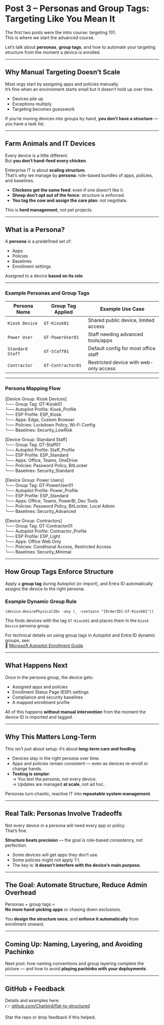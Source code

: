 # Post 3 – Personas and Group Tags: Targeting Like You Mean It


The first two posts were the intro course: targeting 101.  
This is where we start the advanced course.

Let’s talk about **personas**, **group tags**, and how to automate your targeting structure from the moment a device is enrolled.

---

## Why Manual Targeting Doesn’t Scale

Most orgs start by assigning apps and policies manually.  
It’s fine when an environment starts small but it doesn’t hold up over time.

- Devices pile up  
- Exceptions multiply  
- Targeting becomes guesswork

If you’re moving devices into groups by hand, **you don’t have a structure** — you have a task list.

---

## Farm Animals and IT Devices

Every device is a little different.  
But **you don’t hand-feed every chicken**.

Enterprise IT is about **scaling structure**.  
That’s why we manage by **persona**: role-based bundles of apps, policies, and baselines.

- **Chickens get the same feed**: even if one doesn’t like it.  
- **Sheep don’t opt out of the fence**: structure is enforced.  
- **You tag the cow and assign the care plan**: not negotiate.

This is **herd management**, not pet projects.

---

## What is a Persona?

A **persona** is a predefined set of:

- Apps  
- Policies  
- Baselines  
- Enrollment settings

Assigned to a device **based on its role**.

---

### Example Personas and Group Tags

| Persona Name     | Group Tag Applied  | Example Use Case                        |
|------------------|--------------------|----------------------------------------|
| `Kiosk Device`   | `GT-Kiosk01`       | Shared public device, limited access   |
| `Power User`     | `GT-PowerUser01`   | Staff needing advanced tools/apps      |
| `Standard Staff` | `GT-Staff01`       | Default config for most office staff   |
| `Contractor`     | `GT-Contractor01`  | Restricted device with web-only access |

---

### Persona Mapping Flow

[Device Group: Kiosk Devices]  
    └── Group Tag: GT-Kiosk01  
        └── Autopilot Profile: Kiosk_Profile  
        └── ESP Profile: ESP_Kiosk  
        └── Apps: Edge, Custom Browser  
        └── Policies: Lockdown Policy, Wi-Fi Config  
        └── Baselines: Security_LowRisk  

[Device Group: Standard Staff]  
    └── Group Tag: GT-Staff01  
        └── Autopilot Profile: Staff_Profile  
        └── ESP Profile: ESP_Standard  
        └── Apps: Office, Teams, OneDrive  
        └── Policies: Password Policy, BitLocker  
        └── Baselines: Security_Standard  

[Device Group: Power Users]  
    └── Group Tag: GT-PowerUser01  
        └── Autopilot Profile: Power_Profile  
        └── ESP Profile: ESP_Standard  
        └── Apps: Office, Teams, PowerBI, Dev Tools  
        └── Policies: Password Policy, BitLocker, Local Admin  
        └── Baselines: Security_Advanced  

[Device Group: Contractors]  
    └── Group Tag: GT-Contractor01  
        └── Autopilot Profile: Contractor_Profile  
        └── ESP Profile: ESP_Light  
        └── Apps: Office Web Only  
        └── Policies: Conditional Access, Restricted Access  
        └── Baselines: Security_Minimal  

---

## How Group Tags Enforce Structure

Apply a **group tag** during Autopilot (or import), and Entra ID automatically assigns the device to the right persona.

### Example Dynamic Group Rule

```
(device.devicePhysicalIDs -any (_ -contains "[OrderID]:GT-Kiosk01"))
```

This finds devices with the tag `GT-Kiosk01` and places them in the `Kiosk Device` persona group.

For technical details on using group tags in Autopilot and Entra ID dynamic groups, see:  
🔗 [Microsoft Autopilot Enrollment Guide](https://learn.microsoft.com/en-us/autopilot/enrollment-autopilot)

---

## What Happens Next

Once in the persona group, the device gets:

- Assigned apps and policies  
- Enrollment Status Page (ESP) settings  
- Compliance and security baselines  
- A mapped enrollment profile

All of this happens **without manual intervention** from the moment the device ID is imported and tagged.

---

## Why This Matters Long-Term

This isn’t just about setup: it’s about **long-term care and feeding**.

- Devices stay in the right persona over time.  
- Apps and policies remain consistent — even as devices re-enroll or change hands.  
- **Testing is simpler**:  
  → You test the *persona*, not every device.  
  → Updates are managed **at scale**, not ad hoc.

Personas turn chaotic, reactive IT into **repeatable system management**.

---

## Real Talk: Personas Involve Tradeoffs

Not every device in a persona will need every app or policy.  
That’s fine.

**Structure beats precision** — the goal is role-based consistency, not perfection.

- Some devices will get apps they don’t use.  
- Some policies might not apply 1:1.  
- The key is: **it doesn’t interfere with the device’s main purpose.**

---

## The Goal: Automate Structure, Reduce Admin Overhead

Personas + group tags =  
**No more hand-picking apps** or chasing down exclusions.

You **design the structure once**, and **enforce it automatically** from enrollment onward.

---

## Coming Up: Naming, Layering, and Avoiding Pachinko

Next post: how naming conventions and group layering complete the picture — and how to avoid **playing pachinko with your deployments**.

---

## GitHub + Feedback

Details and examples here:  
👉 [github.com/Charbird/flat-to-structured](https://github.com/Charbird/flat-to-structured)

Star the repo or drop feedback if this helped.